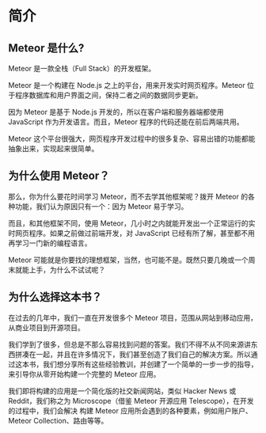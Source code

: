 # 简介

## Meteor 是什么?

Meteor 是一款全栈（Full Stack）的开发框架。

Meteor 是一个构建在 Node.js 之上的平台，用来开发实时网页程序。Meteor 位于程序数据库和用户界面之间，保持二者之间的数据同步更新。

因为 Meteor 是基于 Node.js 开发的，所以在客户端和服务器端都使用 JavaScript 作为开发语言。而且，Meteor 程序的代码还能在前后两端共用。

Meteor 这个平台很强大，网页程序开发过程中的很多复杂、容易出错的功能都能抽象出来，实现起来很简单。

## 为什么使用 Meteor？

那么，你为什么要花时间学习 Meteor，而不去学其他框架呢？拨开 Meteor 的各种功能，我们认为原因只有一个：因为 Meteor 易于学习。

而且，和其他框架不同，使用 Meteor，几小时之内就能开发出一个正常运行的实时网页程序。如果之前做过前端开发，对 JavaScript 已经有所了解，甚至都不用再学习一门新的编程语言。

Meteor 可能就是你要找的理想框架，当然，也可能不是。既然只要几晚或一个周末就能上手，为什么不试试呢？

## 为什么选择这本书？

在过去的几年中，我们一直在开发很多个 Meteor 项目，范围从网站到移动应用，从商业项目到开源项目。

我们学到了很多，但总是不那么容易找到问题的答案。我们不得不从不同来源讲东西拼凑在一起，并且在许多情况下，我们甚至创造了我们自己的解决方案。所以通过这本书，我们想分享所有这些经验教训，并创建了一个简单的一步一步的指导，来引导你从零开始构建一个完整的 Meteor 应用。

我们即将构建的应用是一个简化版的社交新闻网站，类似 Hacker News 或 Reddit，我们称之为 Microscope（借鉴 Meteor 开源应用 Telescope），在开发的过程中，我们会解决 构建 Meteor 应用所会遇到的各种要素，例如用户账户、Meteor Collection、路由等等。